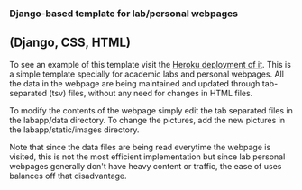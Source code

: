 ### Django-based template for lab/personal webpages
## (Django, CSS, HTML)

To see an example of this template visit the [Heroku deployment of it](https://armenlab.herokuapp.com/).
This is a simple template specially for academic labs and personal webpages. All the data in the webpage are being maintained and updated through tab-separated (tsv) files, without any need for changes in HTML files.</br>

To modify the contents of the webpage simply edit the tab separated files in the labapp/data directory. To change the pictures, add the new pictures in the labapp/static/images directory.

Note that since the data files are being read everytime the webpage is visited, this is not the most efficient implementation but since lab personal webpages generally don't have heavy content or traffic, the ease of uses balances off that disadvantage.
